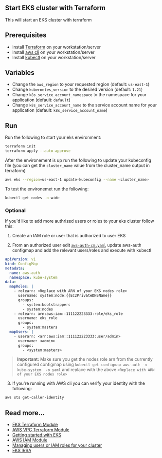 ## Start EKS cluster with Terraform
This will start an EKS cluster with terraform

## Prerequisites
- Install [Terraform](https://learn.hashicorp.com/tutorials/terraform/install-cli) on your workstation/server
- Install [aws cli](https://docs.aws.amazon.com/cli/latest/userguide/install-cliv2.html) on your workstation/server
- Install [kubectl](https://kubernetes.io/docs/tasks/tools/install-kubectl/) on your workstation/server


## Variables
- Change the `aws_region` to your requested region (default: `us-east-1`)
- Change `kubernetes_version` to the desired version (default: `1.21`)
- Change `k8s_service_account_namespace` to the namespace for your application (default: `default`)
- Change `k8s_service_account_name` to the service account name for your application (default: `k8s_service_account_name`)

## Run
Run the following to start your eks environment:
```bash
terraform init
terraform apply --auto-approve
```

After the environement is up run the following to update your kubeconfig file (you can get the `cluster_name` value from the cluster_name output in terraform)
```bash
aws eks --region=us-east-1 update-kubeconfig --name <cluster_name>
```

To test the environemet run the following:
``` bash
kubectl get nodes -o wide
```

### Optional
If you'd like to add more authrized users or roles to your eks cluster follow this:
1. Create an IAM role or user that is authorized to user EKS

2. From an authorized user edit [`aws-auth-cm.yaml`](aws-auth-cm.yaml) update aws-auth configmap and add the relevant users/roles and execute with kubectl
```yaml
apiVersion: v1
kind: ConfigMap
metadata:
  name: aws-auth
  namespace: kube-system
data:
  mapRoles: |
    - rolearn: <Replace with ARN of your EKS nodes role>
      username: system:node:{{EC2PrivateDNSName}}
      groups:
        - system:bootstrappers
        - system:nodes
    - rolearn: arn:aws:iam::111122223333:role/eks_role 
      username: eks_role
      groups: 
        - system:masters
  mapUsers: |
    - userarn: <arn:aws:iam::111122223333:user/admin>
      username: <admin>
      groups:
        - <system:masters>
```
> **Important:** Make sure you get the nodes role arn from the currently configured configmap using `kubectl get configmap aws-auth -n kube-system  -o yaml` and replace with the above `<Replace with ARN of your EKS nodes role>`

3. If you're running with AWS cli you can verify your identity with the following:
```bash
aws sts get-caller-identity
``` 

## Read more...
- [EKS Terraform Module](https://registry.terraform.io/modules/terraform-aws-modules/eks/aws/latest)
- [AWS VPC Terraform Module](https://registry.terraform.io/modules/terraform-aws-modules/vpc/aws/latest)
- [Getting started with EKS](https://docs.aws.amazon.com/eks/latest/userguide/getting-started.html)
- [AWS IAM Module](https://registry.terraform.io/modules/terraform-aws-modules/iam/aws/latest)
- [Managing users or IAM roles for your cluster](https://docs.aws.amazon.com/eks/latest/userguide/add-user-role.html)
- [EKS IRSA](https://docs.aws.amazon.com/eks/latest/userguide/iam-roles-for-service-accounts.html)
